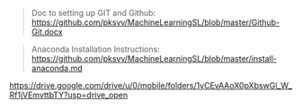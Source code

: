 > Doc to setting up GIT and Github: https://github.com/pksvv/MachineLearningSL/blob/master/Github-Git.docx


> Anaconda Installation Instructions: https://github.com/pksvv/MachineLearningSL/blob/master/install-anaconda.md



https://drive.google.com/drive/u/0/mobile/folders/1yCEvAAoX0pXbswGl_W_Rf1jVEmvttbTY?usp=drive_open
